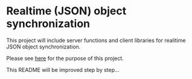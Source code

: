 Realtime (JSON) object synchronization
====

This project will include server functions and client libraries for realitime JSON object synchronization.


Please see [here](./docs/system_design.md) for the purpose of this project.


This README will be improved step by step...


